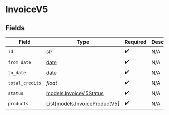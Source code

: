 # InvoiceV5


## Fields

| Field                                                                | Type                                                                 | Required                                                             | Description                                                          |
| -------------------------------------------------------------------- | -------------------------------------------------------------------- | -------------------------------------------------------------------- | -------------------------------------------------------------------- |
| `id`                                                                 | *str*                                                                | :heavy_check_mark:                                                   | N/A                                                                  |
| `from_date`                                                          | [date](https://docs.python.org/3/library/datetime.html#date-objects) | :heavy_check_mark:                                                   | N/A                                                                  |
| `to_date`                                                            | [date](https://docs.python.org/3/library/datetime.html#date-objects) | :heavy_check_mark:                                                   | N/A                                                                  |
| `total_credits`                                                      | *float*                                                              | :heavy_check_mark:                                                   | N/A                                                                  |
| `status`                                                             | [models.InvoiceV5Status](../models/invoicev5status.md)               | :heavy_check_mark:                                                   | N/A                                                                  |
| `products`                                                           | List[[models.InvoiceProductV5](../models/invoiceproductv5.md)]       | :heavy_check_mark:                                                   | N/A                                                                  |